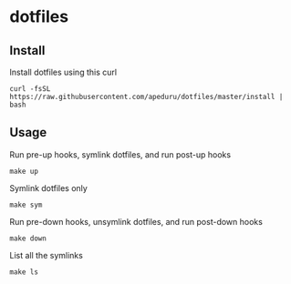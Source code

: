 # dotfiles

## Install

Install dotfiles using this curl

`curl -fsSL https://raw.githubusercontent.com/apeduru/dotfiles/master/install | bash`

## Usage

Run pre-up hooks, symlink dotfiles, and run post-up hooks

`make up`

Symlink dotfiles only

`make sym`

Run pre-down hooks, unsymlink dotfiles, and run post-down hooks

`make down`

List all the symlinks

`make ls`

